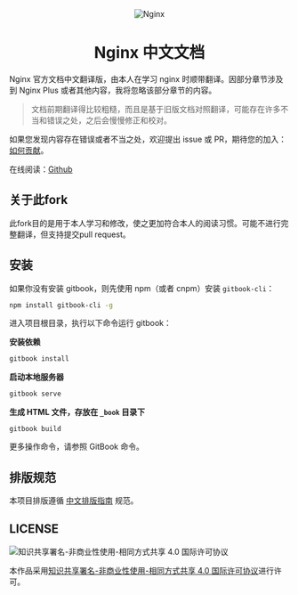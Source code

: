 <div align="center">
    <img src="https://nginx.org/nginx.png" alt="Nginx">
    <h1>Nginx 中文文档</h1>
</div>

Nginx 官方文档中文翻译版，由本人在学习 nginx 时顺带翻译。因部分章节涉及到 Nginx Plus 或者其他内容，我将忽略该部分章节的内容。

> 文档前期翻译得比较粗糙，而且是基于旧版文档对照翻译，可能存在许多不当和错误之处，之后会慢慢修正和校对。

如果您发现内容存在错误或者不当之处，欢迎提出 issue 或 PR，期待您的加入：[如何贡献](CONTRIBUTING.md)。

在线阅读：[Github](blob/master/SUMMARY.md)

## 关于此fork

此fork目的是用于本人学习和修改，使之更加符合本人的阅读习惯。可能不进行完整翻译，但支持提交pull request。

## 安装

如果你没有安装 gitbook，则先使用 npm（或者 cnpm）安装 `gitbook-cli`：

```bash
npm install gitbook-cli -g
```

进入项目根目录，执行以下命令运行 gitbook：

**安装依赖**

```bash
gitbook install
```

**启动本地服务器**

```bash
gitbook serve
```

**生成 HTML 文件，存放在 `_book` 目录下**

```
gitbook build
```

更多操作命令，请参照 GitBook 命令。

## 排版规范

本项目排版遵循 [中文排版指南](https://github.com/mzlogin/chinese-copywriting-guidelines) 规范。

## LICENSE

![知识共享署名-非商业性使用-相同方式共享 4.0 国际许可协议](https://i.creativecommons.org/l/by-nc-sa/4.0/88x31.png)

本作品采用[知识共享署名-非商业性使用-相同方式共享 4.0 国际许可协议](http://creativecommons.org/licenses/by-nc-sa/4.0/)进行许可。
